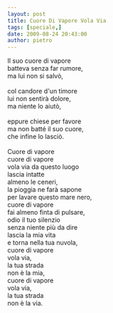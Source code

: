 ```yaml
---
layout: post
title: Cuore Di Vapore Vola Via
tags: [speciale,]
date: 2009-08-24 20:43:00
author: pietro
---
```

Il suo cuore di vapore<br/>batteva senza far rumore,<br/>ma lui non si salvò,<br/><br/>col candore d'un timore<br/>lui non sentirà dolore,<br/>ma niente lo aiutò,<br/><br/>eppure chiese per favore<br/>ma non batté il suo cuore,<br/>che infine lo lasciò.<br/><br/>Cuore di vapore<br/>cuore di vapore<br/>vola via da questo luogo<br/>lascia intatte<br/>almeno le ceneri,<br/>la pioggia ne farà sapone<br/>per lavare questo mare nero,<br/>cuore di vapore<br/>fai almeno finta di pulsare,<br/>odio il tuo silenzio<br/>senza niente più da dire<br/>lascia la mia vita<br/>e torna nella tua nuvola,<br/>cuore di vapore<br/>vola via,<br/>la tua strada<br/>non è la mia,<br/>cuore di vapore<br/>vola via,<br/>la tua strada<br/>non è la via.
